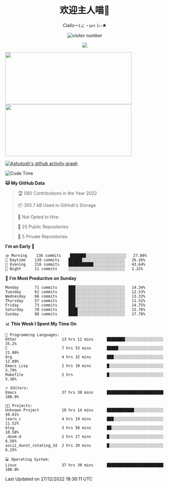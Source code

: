 <div align="center">
  <h1>欢迎主人喵👋</h1>
  <p>Ciallo～(∠・ω< )⌒★</p>
</div>

<p align="center">
  <img src="https://count.getloli.com/get/@Ziqi-Yang?theme=rule34" alt="visitor number" />
</p>

<p align="center">
  <img src="https://skillicons.dev/icons?i=go,java,js,sass,py,godot,flutter,linux,emacs" />
</p>

<a href="https://github.com/Ziqi-Yang?tab=repositories">
   <img height="165" width="400" src="https://github-readme-stats.vercel.app/api?username=Ziqi-Yang&show_icons=true&include_all_commits=true&hide_border=true" />
  <img height="165" width="400" src="https://svg-banners.vercel.app/api?type=luminance&text1=Be%20Fantastic🌞&width=400&height=165" />
</a>


[![Ashutosh's github activity graph](https://github-readme-activity-graph.cyclic.app/graph?username=Ziqi-Yang&theme=github)](https://github.com/ashutosh00710/github-readme-activity-graph)

<!--START_SECTION:waka-->
![Code Time](http://img.shields.io/badge/Code%20Time-300%20hrs%2026%20mins-blue)

**🐱 My GitHub Data** 

> 🏆 560 Contributions in the Year 2022
 > 
> 📦 355.7 kB Used in GitHub's Storage 
 > 
> 🚫 Not Opted to Hire
 > 
> 📜 25 Public Repositories 
 > 
> 🔑 5 Private Repositories  
 > 
**I'm an Early 🐤** 

```text
🌞 Morning    138 commits    ███████░░░░░░░░░░░░░░░░░░   27.88% 
🌆 Daytime    130 commits    ██████░░░░░░░░░░░░░░░░░░░   26.26% 
🌃 Evening    216 commits    ███████████░░░░░░░░░░░░░░   43.64% 
🌙 Night      11 commits     ░░░░░░░░░░░░░░░░░░░░░░░░░   2.22%

```
📅 **I'm Most Productive on Sunday** 

```text
Monday       71 commits     ███░░░░░░░░░░░░░░░░░░░░░░   14.34% 
Tuesday      62 commits     ███░░░░░░░░░░░░░░░░░░░░░░   12.53% 
Wednesday    66 commits     ███░░░░░░░░░░░░░░░░░░░░░░   13.33% 
Thursday     57 commits     ███░░░░░░░░░░░░░░░░░░░░░░   11.52% 
Friday       73 commits     ███░░░░░░░░░░░░░░░░░░░░░░   14.75% 
Saturday     78 commits     ████░░░░░░░░░░░░░░░░░░░░░   15.76% 
Sunday       88 commits     ████░░░░░░░░░░░░░░░░░░░░░   17.78%

```


📊 **This Week I Spent My Time On** 

```text
💬 Programming Languages: 
Other                    13 hrs 12 mins      ████████░░░░░░░░░░░░░░░░░   35.2% 
C                        7 hrs 53 mins       █████░░░░░░░░░░░░░░░░░░░░   21.06% 
Org                      4 hrs 32 mins       ███░░░░░░░░░░░░░░░░░░░░░░   12.09% 
Emacs Lisp               2 hrs 10 mins       █░░░░░░░░░░░░░░░░░░░░░░░░   5.79% 
Makefile                 2 hrs               █░░░░░░░░░░░░░░░░░░░░░░░░   5.36%

🔥 Editors: 
Emacs                    37 hrs 30 mins      █████████████████████████   100.0%

🐱‍💻 Projects: 
Unknown Project          18 hrs 14 mins      ████████████░░░░░░░░░░░░░   48.61% 
learn_c                  4 hrs 19 mins       ███░░░░░░░░░░░░░░░░░░░░░░   11.52% 
blog                     3 hrs 58 mins       ██░░░░░░░░░░░░░░░░░░░░░░░   10.58% 
.doom.d                  2 hrs 27 mins       █░░░░░░░░░░░░░░░░░░░░░░░░   6.56% 
ascii_dunst_rotating_3d  2 hrs 20 mins       █░░░░░░░░░░░░░░░░░░░░░░░░   6.25%

💻 Operating System: 
Linux                    37 hrs 30 mins      █████████████████████████   100.0%

```


 Last Updated on 27/12/2022 18:36:11 UTC
<!--END_SECTION:waka-->
